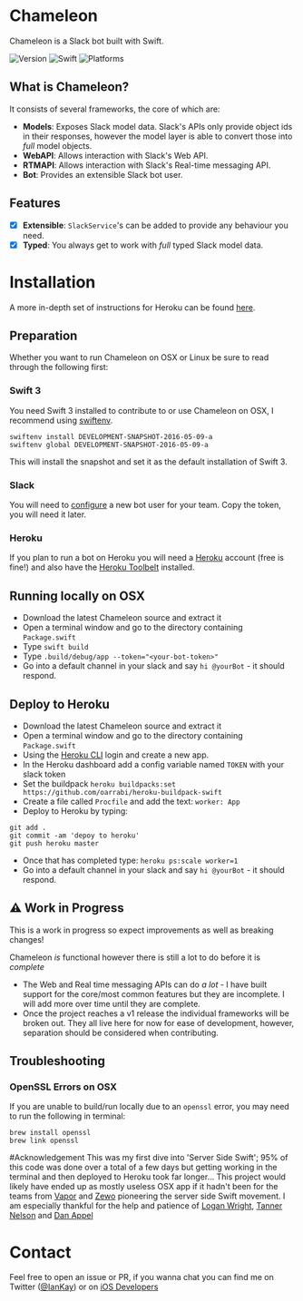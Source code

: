 # Chameleon
Chameleon is a Slack bot built with Swift.

![Version](https://img.shields.io/badge/Version-0.7.1-brightgreen.svg) 
![Swift](https://camo.githubusercontent.com/0727f3687a1e263cac101c5387df41048641339c/68747470733a2f2f696d672e736869656c64732e696f2f62616467652f53776966742d332e302d6f72616e67652e7376673f7374796c653d666c6174)
![Platforms](https://img.shields.io/badge/Platforms-osx%20%7C%20linux-lightgrey.svg)

## What is Chameleon?
It consists of several frameworks, the core of which are:

* **Models**: Exposes Slack model data. Slack's APIs only provide object ids in their responses, however the model layer is able to convert those into _full_ model objects. 
* **WebAPI**: Allows interaction with Slack's Web API.
* **RTMAPI**: Allows interaction with Slack's Real-time messaging API.
* **Bot**: Provides an extensible Slack bot user.

## Features
* [x] **Extensible**: `SlackService`'s can be added to provide any behaviour you need.
* [x] **Typed**: You always get to work with _full_ typed Slack model data.

# Installation
A more in-depth set of instructions for Heroku can be found [here](https://medium.com/@IanKeen/getting-started-with-chameleon-the-swift-slack-bot-dc527e942c0e).

## Preparation
Whether you want to run Chameleon on OSX or Linux be sure to read through the following first:

### Swift 3
You need Swift 3 installed to contribute to or use Chameleon on OSX, I recommend using [swiftenv](https://github.com/kylef/swiftenv).

```
swiftenv install DEVELOPMENT-SNAPSHOT-2016-05-09-a
swiftenv global DEVELOPMENT-SNAPSHOT-2016-05-09-a
```

This will install the snapshot and set it as the default installation of Swift 3.

### Slack
You will need to [configure](https://my.slack.com/services/new/bot) a new bot user for your team. 
Copy the token, you will need it later.

### Heroku
If you plan to run a bot on Heroku you will need a [Heroku](https://www.heroku.com/) account (free is fine!) 
and also have the [Heroku Toolbelt](https://toolbelt.heroku.com/) installed. 

## Running locally on OSX
* Download the latest Chameleon source and extract it
* Open a terminal window and go to the directory containing `Package.swift`
* Type `swift build`
* Type `.build/debug/app --token="<your-bot-token>"`
* Go into a default channel in your slack and say `hi @yourBot` - it should respond.

## Deploy to Heroku
* Download the latest Chameleon source and extract it
* Open a terminal window and go to the directory containing `Package.swift`
* Using the [Heroku CLI](https://devcenter.heroku.com/articles/heroku-command) login and create a new app.
* In the Heroku dashboard add a config variable named `TOKEN` with your slack token
* Set the buildpack `heroku buildpacks:set https://github.com/oarrabi/heroku-buildpack-swift`
* Create a file called `Procfile` and add the text: `worker: App`
* Deploy to Heroku by typing:
```
git add .
git commit -am 'depoy to heroku'
git push heroku master
```
* Once that has completed type: `heroku ps:scale worker=1`
* Go into a default channel in your slack and say `hi @yourBot` - it should respond.

## ⚠️ Work in Progress
This is a work in progress so expect improvements as well as breaking changes!

Chameleon *is* functional however there is still a lot to do before it is *complete*

* The Web and Real time messaging APIs can do _a lot_ - 
I have built support for the core/most common features but they are incomplete. 
I will add more over time until they are complete.
* Once the project reaches a v1 release the individual frameworks will be broken out. 
They all live here for now for ease of development, however, separation should be considered when contributing.

## Troubleshooting
### OpenSSL Errors on OSX
If you are unable to build/run locally due to an `openssl` error, you may need to run the following in terminal:

```
brew install openssl
brew link openssl
```


#Acknowledgement
This was my first dive into 'Server Side Swift'; 
95% of this code was done over a total of a few days but getting working in the terminal 
and then deployed to Heroku took far longer... This project would likely have ended up as 
mostly useless OSX app if it hadn't been for the teams from [Vapor](http://qutheory.io/) and [Zewo](http://www.zewo.io/)
pioneering the server side Swift movement. I am especially thankful for the help and patience of 
[Logan Wright](https://twitter.com/LogMaestro), [Tanner Nelson](https://twitter.com/tanner0101) and [Dan Appel](https://twitter.com/Dan_Appel)

# Contact
Feel free to open an issue or PR, 
if you wanna chat you can find me on Twitter ([@IanKay](https://twitter.com/IanKay)) 
or on [iOS Developers](http://ios-developers.io)
